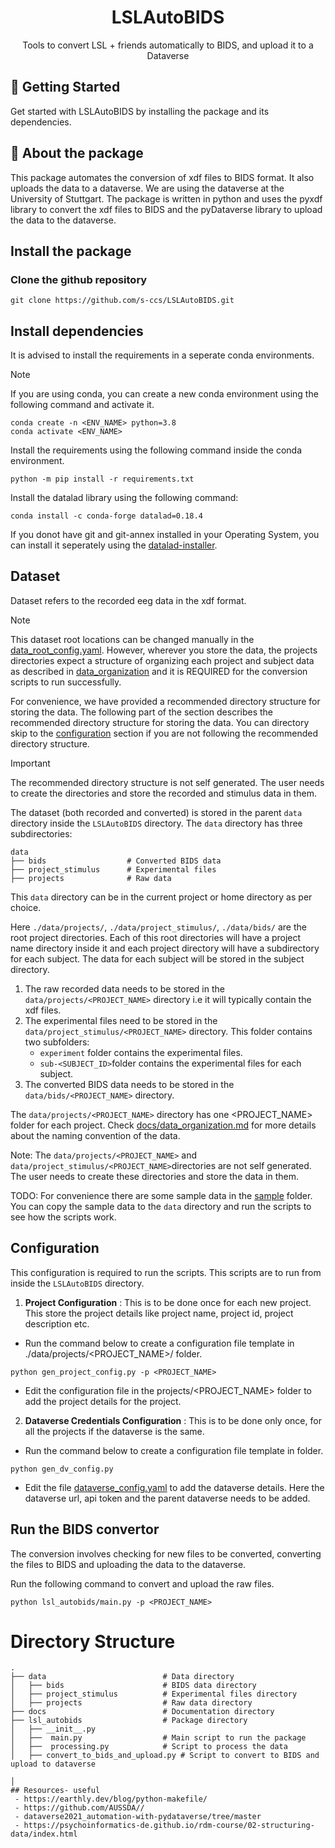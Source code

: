
<h1 align="center">
  LSLAutoBIDS
</h1>
<p align="center"> Tools to convert LSL + friends automatically to BIDS, and upload it to a Dataverse </p>


## 🚀 Getting Started

Get started with LSLAutoBIDS by installing the package and its dependencies.

## 🔰 About the package
This package automates the conversion of xdf files to BIDS format. It also uploads the data to a dataverse. We are using the dataverse at the University of Stuttgart. The package is written in python and uses the pyxdf library to convert the xdf files to BIDS and the pyDataverse library to upload the data to the dataverse.


## Install the package

### Clone the github repository
```
git clone https://github.com/s-ccs/LSLAutoBIDS.git

```
## Install dependencies

It is advised to install the requirements in a seperate conda environments.

> [!NOTE]  
> If you are using conda, you can create a new conda environment using the following command and activate it.
```
conda create -n <ENV_NAME> python=3.8
conda activate <ENV_NAME>
```
Install the requirements using the following command inside the conda environment.
```
python -m pip install -r requirements.txt
```

 Install the datalad library using the following command:
```
conda install -c conda-forge datalad=0.18.4
```
If you donot have git and git-annex installed in your Operating System, you can install it seperately using the [datalad-installer](https://github.com/datalad/datalad-installer).

## Dataset
Dataset refers to the recorded eeg data in the xdf format.

> [!NOTE]  
> This dataset root locations can be changed manually in the [data_root_config.yaml](data_root_config.yaml). However, wherever you store the data, the projects directories expect a structure of organizing each project and subject data as described in [data_organization](docs/data_organization.md) and it is REQUIRED for the conversion scripts to run successfully.

For convenience, we have provided a recommended directory structure for storing the data. The following part of the section describes the recommended directory structure for storing the data. You can directory skip to the [configuration](#configuration) section if you are not following the recommended directory structure.

> [!IMPORTANT]
> The recommended directory structure is not self generated. The user needs to create the directories and store the recorded and stimulus data in them.

The dataset (both recorded and converted) is stored in the parent `data` directory inside the `LSLAutoBIDS` directory. The `data` directory has three subdirectories:
```
data
├── bids                  # Converted BIDS data
├── project_stimulus      # Experimental files
├── projects              # Raw data

```
This `data` directory can be in the current project or home directory as per choice.

Here `./data/projects/`, `./data/project_stimulus/`, `./data/bids/` are the root project directories. Each of this root directories will have a project name directory inside it and each project directory will have a subdirectory for each subject. The data for each subject will be stored in the subject directory.

1. The raw recorded data needs to be stored in the `data/projects/<PROJECT_NAME>` directory i.e it will typically contain the xdf files.
2. The experimental files need to be stored in the `data/project_stimulus/<PROJECT_NAME>` directory.
This folder contains two subfolders:
    - `experiment` folder contains the experimental files.
    - `sub-<SUBJECT_ID>`folder contains the experimental files for each subject.
3. The converted BIDS data needs to be stored in the `data/bids/<PROJECT_NAME>` directory.

The `data/projects/<PROJECT_NAME>` directory has one  <PROJECT_NAME> folder for each project. Check [docs/data_organization.md](./docs/data_organization.md) for more details about the naming convention of the data.

Note: The `data/projects/<PROJECT_NAME>` and `data/project_stimulus/<PROJECT_NAME>`directories are not self generated. The user needs to create these directories and store the data in them. 

TODO: For convenience there are some sample data in the [sample](./sample/) folder. You can copy the sample data to the `data` directory and run the scripts to see how the scripts work.

## Configuration 

This configuration is required to run the scripts. This scripts are to run from inside the `LSLAutoBIDS` directory.

1. __Project Configuration__ : This is to be done once for each new project. This store the project details like project name, project id, project description etc.
- Run the command below to create a configuration file template in ./data/projects/<PROJECT_NAME>/ folder.

```
python gen_project_config.py -p <PROJECT_NAME>

```
- Edit the configuration file in the projects/<PROJECT_NAME> folder to add the project details for the project.

2. __Dataverse Credentials Configuration__ : This is to be done only once, for all the projects if the dataverse is the same.
- Run the command below to create a configuration file template in folder.

```
python gen_dv_config.py 

```
- Edit the file [dataverse_config.yaml](dataverse_config.yaml) to add the dataverse details. Here the dataverse url, api token and the parent dataverse needs to be added. 


## Run the BIDS convertor

The conversion involves checking for new files to be converted, converting the files to BIDS and uploading the data to the dataverse. 

Run the following command to convert and upload the raw files.

```
python lsl_autobids/main.py -p <PROJECT_NAME> 

```

# Directory Structure

```
.
├── data                          # Data directory
│   ├── bids                      # BIDS data directory
│   ├── project_stimulus          # Experimental files directory
│   ├── projects                  # Raw data directory
├── docs                          # Documentation directory
├── lsl_autobids                  # Package directory
│   ├── __init__.py
│   ├──  main.py                  # Main script to run the package
│   ├──  processing.py            # Script to process the data
│   ├── convert_to_bids_and_upload.py # Script to convert to BIDS and upload to dataverse

│   
## Resources- useful
 - https://earthly.dev/blog/python-makefile/
 - https://github.com/AUSSDA// 
 - dataverse2021_automation-with-pydataverse/tree/master
 - https://psychoinformatics-de.github.io/rdm-course/02-structuring-data/index.html